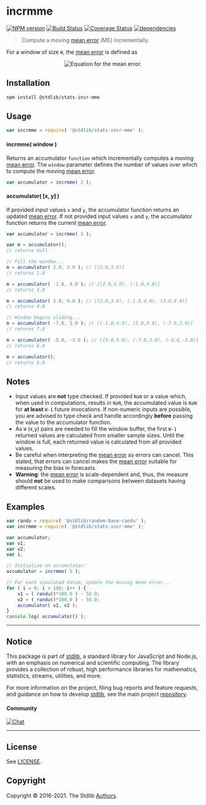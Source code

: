 <!--

@license Apache-2.0

Copyright (c) 2018 The Stdlib Authors.

Licensed under the Apache License, Version 2.0 (the "License");
you may not use this file except in compliance with the License.
You may obtain a copy of the License at

   http://www.apache.org/licenses/LICENSE-2.0

Unless required by applicable law or agreed to in writing, software
distributed under the License is distributed on an "AS IS" BASIS,
WITHOUT WARRANTIES OR CONDITIONS OF ANY KIND, either express or implied.
See the License for the specific language governing permissions and
limitations under the License.

-->

# incrmme

[![NPM version][npm-image]][npm-url] [![Build Status][test-image]][test-url] [![Coverage Status][coverage-image]][coverage-url] [![dependencies][dependencies-image]][dependencies-url]

> Compute a moving [mean error][mean-absolute-error] (ME) incrementally.

<section class="intro">

For a window of size `W`, the [mean error][mean-absolute-error] is defined as

<!-- <equation class="equation" label="eq:mean_error" align="center" raw="\operatorname{ME} = \frac{1}{W} \sum_{i=0}^{W-1} (y_i - x_i)" alt="Equation for the mean error."> -->

<div class="equation" align="center" data-raw-text="\operatorname{ME} = \frac{1}{W} \sum_{i=0}^{W-1} (y_i - x_i)" data-equation="eq:mean_error">
    <img src="https://cdn.jsdelivr.net/gh/stdlib-js/stdlib@634ac3689760e2f57fd51085f387d8dc5bb3b927/lib/node_modules/@stdlib/stats/incr/mme/docs/img/equation_mean_error.svg" alt="Equation for the mean error.">
    <br>
</div>

<!-- </equation> -->

</section>

<!-- /.intro -->

<section class="installation">

## Installation

```bash
npm install @stdlib/stats-incr-mme
```

</section>

<section class="usage">

## Usage

```javascript
var incrmme = require( '@stdlib/stats-incr-mme' );
```

#### incrmme( window )

Returns an accumulator `function` which incrementally computes a moving [mean error][mean-absolute-error]. The `window` parameter defines the number of values over which to compute the moving [mean error][mean-absolute-error].

```javascript
var accumulator = incrmme( 3 );
```

#### accumulator( \[x, y] )

If provided input values `x` and `y`, the accumulator function returns an updated [mean error][mean-absolute-error]. If not provided input values `x` and `y`, the accumulator function returns the current [mean error][mean-absolute-error].

```javascript
var accumulator = incrmme( 3 );

var m = accumulator();
// returns null

// Fill the window...
m = accumulator( 2.0, 3.0 ); // [(2.0,3.0)]
// returns 1.0

m = accumulator( -1.0, 4.0 ); // [(2.0,3.0), (-1.0,4.0)]
// returns 3.0

m = accumulator( 3.0, 9.0 ); // [(2.0,3.0), (-1.0,4.0), (3.0,9.0)]
// returns 4.0

// Window begins sliding...
m = accumulator( -7.0, 3.0 ); // [(-1.0,4.0), (3.0,9.0), (-7.0,3.0)]
// returns 7.0

m = accumulator( -5.0, -3.0 ); // [(3.0,9.0), (-7.0,3.0), (-5.0,-3.0)]
// returns 6.0

m = accumulator();
// returns 6.0
```

</section>

<!-- /.usage -->

<section class="notes">

## Notes

-   Input values are **not** type checked. If provided `NaN` or a value which, when used in computations, results in `NaN`, the accumulated value is `NaN` for **at least** `W-1` future invocations. If non-numeric inputs are possible, you are advised to type check and handle accordingly **before** passing the value to the accumulator function.
-   As `W` (x,y) pairs are needed to fill the window buffer, the first `W-1` returned values are calculated from smaller sample sizes. Until the window is full, each returned value is calculated from all provided values.
-   Be careful when interpreting the [mean error][mean-absolute-error] as errors can cancel. This stated, that errors can cancel makes the [mean error][mean-absolute-error] suitable for measuring the bias in forecasts.
-   **Warning**: the [mean error][mean-absolute-error] is scale-dependent and, thus, the measure should **not** be used to make comparisons between datasets having different scales.

</section>

<!-- /.notes -->

<section class="examples">

## Examples

<!-- eslint no-undef: "error" -->

```javascript
var randu = require( '@stdlib/random-base-randu' );
var incrmme = require( '@stdlib/stats-incr-mme' );

var accumulator;
var v1;
var v2;
var i;

// Initialize an accumulator:
accumulator = incrmme( 5 );

// For each simulated datum, update the moving mean error...
for ( i = 0; i < 100; i++ ) {
    v1 = ( randu()*100.0 ) - 50.0;
    v2 = ( randu()*100.0 ) - 50.0;
    accumulator( v1, v2 );
}
console.log( accumulator() );
```

</section>

<!-- /.examples -->


<section class="main-repo" >

* * *

## Notice

This package is part of [stdlib][stdlib], a standard library for JavaScript and Node.js, with an emphasis on numerical and scientific computing. The library provides a collection of robust, high performance libraries for mathematics, statistics, streams, utilities, and more.

For more information on the project, filing bug reports and feature requests, and guidance on how to develop [stdlib][stdlib], see the main project [repository][stdlib].

#### Community

[![Chat][chat-image]][chat-url]

---

## License

See [LICENSE][stdlib-license].


## Copyright

Copyright &copy; 2016-2021. The Stdlib [Authors][stdlib-authors].

</section>

<!-- /.stdlib -->

<!-- Section for all links. Make sure to keep an empty line after the `section` element and another before the `/section` close. -->

<section class="links">

[npm-image]: http://img.shields.io/npm/v/@stdlib/stats-incr-mme.svg
[npm-url]: https://npmjs.org/package/@stdlib/stats-incr-mme

[test-image]: https://github.com/stdlib-js/stats-incr-mme/actions/workflows/test.yml/badge.svg
[test-url]: https://github.com/stdlib-js/stats-incr-mme/actions/workflows/test.yml

[coverage-image]: https://img.shields.io/codecov/c/github/stdlib-js/stats-incr-mme/main.svg
[coverage-url]: https://codecov.io/github/stdlib-js/stats-incr-mme?branch=main

[dependencies-image]: https://img.shields.io/david/stdlib-js/stats-incr-mme.svg
[dependencies-url]: https://david-dm.org/stdlib-js/stats-incr-mme/main

[chat-image]: https://img.shields.io/gitter/room/stdlib-js/stdlib.svg
[chat-url]: https://gitter.im/stdlib-js/stdlib/

[stdlib]: https://github.com/stdlib-js/stdlib

[stdlib-authors]: https://github.com/stdlib-js/stdlib/graphs/contributors

[stdlib-license]: https://raw.githubusercontent.com/stdlib-js/stats-incr-mme/main/LICENSE

[mean-absolute-error]: https://en.wikipedia.org/wiki/Mean_absolute_error

</section>

<!-- /.links -->
